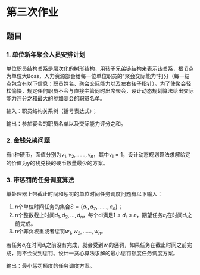 # 第三次作业

## 题目

### 1. 单位新年聚会人员安排计划

单位职员结构关系是层次化的树形结构，用孩子兄弟链结构来表示该关系，根节点为单位大Boss，人力资源部会给每一位单位职员的“聚会交际能力”打分（每一结点包含有以下信息：职员姓名、聚会交际能力以及左右孩子指针）。为了使聚会轻松愉快，规定任何职员不会与直接主管同时出席聚会，设计动态规划算法给出交际能力评分之和最大的参加宴会的职员名单。

输入：职员结构关系树（括号表达式）；

输出：参加宴会的职员名单以及交际能力评分之和。

### 2. 金钱兑换问题

有n种硬币，面值分别为$v_1,v_2,......,v_n$，其中$v_1 = 1$，设计动态规划算法求解给定的价值为y的钱兑换的硬币数量最少的方案。

### 3. 带惩罚的任务调度算法

单处理器上带截止时间和惩罚的单位时间任务调度问题有以下输入：

1. n个单位时间任务的集合$S=\{a_1, a_2, ……, a_n\}$；
2. n个整数截止时间$d_1,d_2,...,d_n$，每个di满足$1 \le d_i \le n$，期望任务$a_i$在时间$d_i$之前完成。
3. n个非负权重或者惩罚$w_1,w_2,……,w_n$。

若任务$a_i$在时间$d_i$之前没有完成，就会受到$w_i$的惩罚，如果任务在截止时间之前完成，则不会受到惩罚。设计一贪心算法求解的最小惩罚额度任务调度方案。

输出：最小惩罚额度的任务调度方案。

